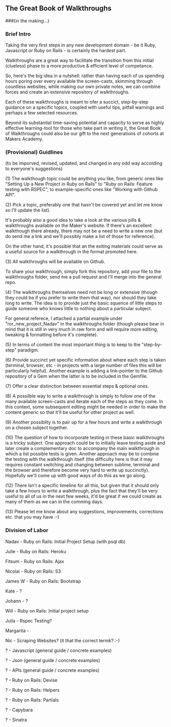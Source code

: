 ## The Great Book of Walkthroughs 
###(in the making...)

### Brief Intro

Taking the very first steps in any new development domain - be it Ruby, Javascript or Ruby on Rails - is certainly the hardest part. 

Walkthroughs are a great way to facilitate the transition from this initial (clueless) phase to a more productive & efficient level of competance. 

So, here's the big idea in a nutshell: rather than having each of us spending hours poring over every available the screen-casts, skimming through countless websites, while making our own private notes, we can combine forces and create an extensive repository of walkthroughs.

Each of these walkthroughs is meant to ofer a succict, step-by-step guidance on a specific topics, coupled with useful tips, pitfall warnings and perhaps a few selected resources. 

Beyond its substantial time-saving potential and capacity to serve as highly effective learning-tool for those who take part in writing it, the Great Book of Walkthroughs could also be our gift to the next generations of cohorts at Makers Academy.


### (Provisional) Guidlines

(to be imporved, revised, updated, and changed in any odd way according to everyone's suggestions)

(1) The walkthough topic could be anything you like, from generic ones like "Setting Up a New Project in Ruby on Rails" to "Ruby on Rails: Feature testing with RSPEC", to example-specific ones like "Working with Github API".


(2) Pick a topic, preferably one that hasn't be covered yet and let me know so I'll update the list).

It's probably also a good idea to take a look at the various pills & walkthroughs available on the Maker's website. If there's an excellent walkthough there already, there may not be a need to write a new one (but do send me a link and we'll possibly make a list of those for reference). 

On the other hand, it's possible that an the exiting materials could serve as a useful source for a walkthrough in the format promoted here. 

(3) All walkthroughs will be available on Github. 

To share your walkthrough, simply fork this repository, add your file to the walkthroughs folder, send me a pull request and I'll merge into the general repo.

(4) The walkthroughs themselves need not be long or extensive (though they could be if you prefer to write them that way), nor should they take long to write. The idea is to provide just the basic squence of little steps to guide someone who knows little to nothing about a particular subject.

For general referece, I attached a partial example under "ror_new_project_Nadav" in the walkthroughs folder (though please bear in mind that it is still in very much in raw form and will require more editing, tweaking & formatting before it's complete).

(5) In terms of content the most important thing is to keep to the "step-by-step" paradigm.

(6) Provide succinct yet specific information about where each step is taken (terminal, browser, etc - in projects with a large number of files this will be particularly helpful). Another example is adding a link-pointer to the Github repository of a Gem when the latter is to be included in the Gemfile.

(7) Offer a clear distinction between essential steps & optional ones.

(8) A possilble way to write a walkthrough is simply to follow one of the many available screen-casts and iterate each of the steps as they come. In this context, some subsequent editing might be needed in order to make the content generic so that it'll be useful for other project as well.

(9) Another possiblity is to pair up for a few hours and write a walkthrough on a chosen subject together.

(10) The question of how to incorporate testing in these basic walkthroughs is a tricky subject. One approach could be to initially leave testing aside and later create a complementary doc to accompany the main walkthrough in which a list possible tests is given. Another approach may be to combine the testing with the walkthrough itself (the difficulty here is that it may requires constant switching and changing between sublime, terminal and the browser and therefore become very hard to write up succinctly). Hopefully we'll come up with good ways of do this as we go along.

(12) There isn't a specific timeline for all this, but given that it should only take a few hours to write a walkthrough, plus the fact that they'll be very useful to all of us in the next few weeks, it'd be great if we could create as many of them as we can in the comming days.

(13) Please let me know about any suggestions, improvements, corrections etc. that you may have :-)


### Division of Labor

Nadav	-	Ruby on Rails: 	Initial Project Setup (with psql db)

Julie	-	Ruby on Rails:	Heroku

Fitsum	-	Ruby on Rails:	Ajax

Nicolai	-	Ruby on Rails:	S3

James W -	Ruby on Rails: Bootstrap

Kate	-	?

Johann  -  	?

Will 	- 	Ruby on Rails: Initial project setup

Julia	-	Rspec Testing?

Margarita 	-

Nic 	-	Scraping Websites? (it that the correct termk? :-)

?   	-	Javascript (general guide / concrete examples)

?   	- 	Json (general guide / concrete examples)

?   	-	APIs (general guide / concrete examples)

?   	-	Ruby on Rails: Devise

?   	- 	Ruby on Rails: Helpers

?   	- 	Ruby on Rails: Partials

?   	-	Capybara

?    	-	Sinatra





